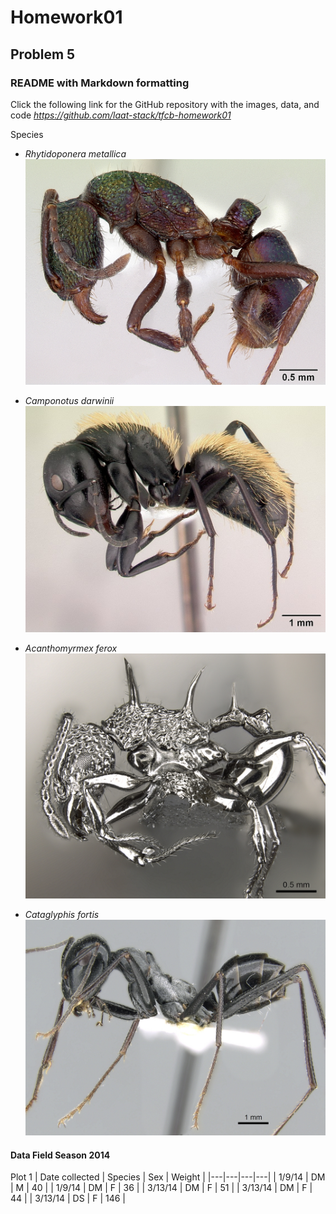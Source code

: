 # Homework01

## Problem 5

### README with Markdown formatting

Click the following link for the GitHub repository with the images, data, and code
_https://github.com/laat-stack/tfcb-homework01_

Species
- *Rhytidoponera metallica*
![casent0172345](https://github.com/laat-stack/tfcb-homework01/blob/main/images/casent0172345_rhytidoponera_metallica.jpg)

- *Camponotus darwinii*
![casent0191696](https://github.com/laat-stack/tfcb-homework01/blob/main/images/casent0191696_camponotus_darwinii.jpg)

- *Acanthomyrmex ferox*
![casent0901788](https://github.com/laat-stack/tfcb-homework01/blob/main/images/casent0901788_p_1_high_acanthomyrmex_ferox.jpg)

- *Cataglyphis fortis*
![casent0906296](images/casent0906296_p_1_high_cataglyphis_fortis.jpg)

#### Data Field Season 2014
Plot 1
| Date collected | Species | Sex | Weight |
|---|---|---|---|
| 1/9/14	| DM | M | 40 |
| 1/9/14	| DM | F | 36 |
| 3/13/14 | DM | F | 51 |
| 3/13/14 | DM | F | 44 |
| 3/13/14 | DS | F | 146 |
